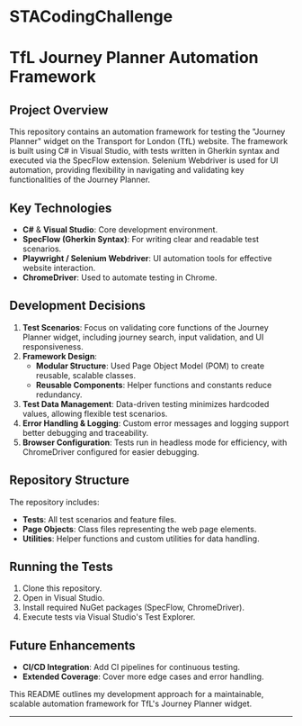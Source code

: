 # STACodingChallenge
 # TfL Journey Planner Automation Framework

## Project Overview
This repository contains an automation framework for testing the "Journey Planner" widget on the Transport for London (TfL) website. The framework is built using C# in Visual Studio, with tests written in Gherkin syntax and executed via the SpecFlow extension. Selenium Webdriver is used for UI automation, providing flexibility in navigating and validating key functionalities of the Journey Planner.

## Key Technologies
- **C#** & **Visual Studio**: Core development environment.
- **SpecFlow (Gherkin Syntax)**: For writing clear and readable test scenarios.
- **Playwright / Selenium Webdriver**: UI automation tools for effective website interaction.
- **ChromeDriver**: Used to automate testing in Chrome.

## Development Decisions
1. **Test Scenarios**: Focus on validating core functions of the Journey Planner widget, including journey search, input validation, and UI responsiveness.
2. **Framework Design**:
   - **Modular Structure**: Used Page Object Model (POM) to create reusable, scalable classes.
   - **Reusable Components**: Helper functions and constants reduce redundancy.
3. **Test Data Management**: Data-driven testing minimizes hardcoded values, allowing flexible test scenarios.
4. **Error Handling & Logging**: Custom error messages and logging support better debugging and traceability.
5. **Browser Configuration**: Tests run in headless mode for efficiency, with ChromeDriver configured for easier debugging.

## Repository Structure
The repository includes:
- **Tests**: All test scenarios and feature files.
- **Page Objects**: Class files representing the web page elements.
- **Utilities**: Helper functions and custom utilities for data handling.

## Running the Tests
1. Clone this repository.
2. Open in Visual Studio.
3. Install required NuGet packages (SpecFlow, ChromeDriver).
4. Execute tests via Visual Studio's Test Explorer.

## Future Enhancements
- **CI/CD Integration**: Add CI pipelines for continuous testing.
- **Extended Coverage**: Cover more edge cases and error handling.

This README outlines my development approach for a maintainable, scalable automation framework for TfL's Journey Planner widget.

---

